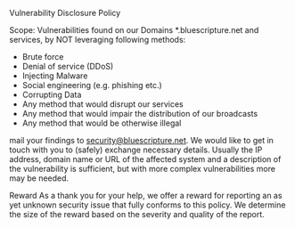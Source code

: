 Vulnerability Disclosure Policy

Scope:
Vulnerabilities found on our Domains *.bluescripture.net and services, by NOT leveraging following methods:
- Brute force
- Denial of service (DDoS)
- Injecting Malware
- Social engineering (e.g. phishing etc.)
- Corrupting Data
- Any method that would disrupt our services
- Any method that would impair the distribution of our broadcasts
- Any method that would be otherwise illegal

mail your findings to security@bluescripture.net.
We would like to get in touch with you to (safely) exchange necessary details. Usually the IP address, domain name or URL of the affected system and a description of the vulnerability is sufficient, but with more complex vulnerabilities more may be needed.


Reward
As a thank you for your help, we offer a reward for reporting an as yet unknown security issue that fully conforms to this policy. We determine the size of the reward based on the severity and quality of the report.
